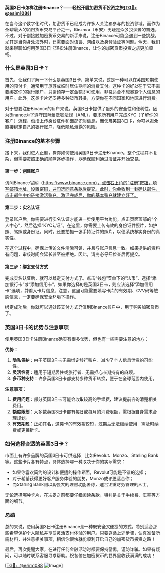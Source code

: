 **英国3日卡怎样注册Binance？——轻松开启加密货币投资之旅[[TG💪+ @esim1088](https://t.me/s/esim1088)]**

在当今这个数字化时代，加密货币已经成为许多人关注和参与的投资领域。而作为全球最大的加密货币交易平台之一，Binance（币安）无疑是众多投资者的首选。不过，对于刚接触加密货币交易的新手来说，注册Binance可能会遇到一些挑战，尤其是当你身处海外时，还需要面对语言、网络以及身份验证等问题。今天，我们就来聊聊如何用英国3日卡轻松注册Binance，让你的加密货币投资之旅更加顺畅。

### 什么是英国3日卡？

首先，让我们了解一下什么是英国3日卡。简单来说，这是一种可以在英国短期使用的预付卡，通常用于旅游或临时居住期间的消费支付。这种卡的好处在于它不需要绑定你的银行账户，只需预存一定金额即可使用，非常适合不想暴露个人信息的用户。此外，这类卡片还支持多种货币转换，方便你在不同国家和地区进行消费。

对于想要注册Binance的用户来说，英国3日卡提供了额外的安全性和便利性。因为Binance为了遵守国际反洗钱法规（AML），要求所有用户完成KYC（了解你的客户）流程，包括上传身份证件和面部识别信息。而使用英国3日卡，你可以避免直接绑定自己的银行账户，降低隐私泄露的风险。

### 注册Binance的基本步骤

接下来，我们进入正题，教你如何使用英国3日卡注册Binance。整个过程并不复杂，但需要按照正确的顺序逐步操作，以确保顺利通过验证并开始交易。

#### 第一步：创建账户

访问Binance官网（https://www.binance.com），点击右上角的“注册”按钮，填写邮箱地址、设置密码，并勾选同意条款后提交。此时，你会收到一封确认邮件，点击邮件中的链接激活账户。激活完成后，你的基本账户就建立好了。

#### 第二步：实名认证

登录账户后，你需要进行实名认证才能进一步使用平台功能。点击页面顶部的“个人中心”，然后选择“KYC认证”。在这里，你需要上传有效的身份证件照片，如护照、驾照或身份证。同时，还要拍摄一张手持证件的照片，以便系统核实身份的真实性。

在这个过程中，确保上传的文件清晰可读，并且与账户信息一致。如果提供的资料有问题，审核时间会延长甚至被拒绝。因此，请务必仔细检查后再提交。

#### 第三步：绑定支付方式

完成实名认证后，就可以绑定支付方式了。点击“钱包”菜单下的“法币”，选择“添加银行卡”或“添加信用卡”。如果你选择的是英国3日卡，则应该选择“添加信用卡”选项，并输入卡片信息。注意，这里可能需要填写卡片的有效期、CVV码等敏感信息，一定要确保安全环境下操作。

绑定成功后，你就可以通过该支付方式充值到Binance账户中，用于购买加密货币了。

### 英国3日卡的优势与注意事项

使用英国3日卡注册Binance确实有很多优势，但也有一些需要注意的地方：

**优势：**

1. **隐私保护**：由于英国3日卡无需绑定银行账户，减少了个人信息泄露的可能性。
2. **灵活性高**：适用于短期居住或旅行者，无需担心长期持有的麻烦。
3. **多币种支持**：许多英国3日卡都支持多种货币转换，便于在全球范围内使用。

**注意事项：**

1. **费用问题**：部分英国3日卡可能会收取较高的手续费，建议提前咨询清楚相关费用。
2. **额度限制**：大多数英国3日卡都有每日或每月的消费限额，需根据自身需求合理规划。
3. **有效期短**：正如其名，这类卡的有效期较短，过期后无法继续使用，需及时续费或更换新卡。

### 如何选择合适的英国3日卡？

市面上有许多品牌的英国3日卡可供选择，比如Revolut、Monzo、Starling Bank等。这些卡片各有特点，具体选择哪一种取决于你的实际需求：

- 如果你喜欢简约的设计和便捷的操作界面，Revolut可能是不错的选择；
- 对于希望获得更好客户服务体验的朋友，Monzo或许更适合你；
- 而Starling Bank则以其强大的理财功能著称，适合注重财务管理的人士。

无论选择哪种卡片，在决定之前都要仔细阅读条款，特别是关于手续费、汇率等方面的细节。

### 总结

总的来说，使用英国3日卡注册Binance是一种既安全又便捷的方式，特别适合那些希望保护个人隐私并享受灵活支付体验的用户。只要遵循上述步骤，认真准备所需材料，并注意相关事项，相信你很快就能顺利开启自己的加密货币投资之路！

最后，再次提醒大家，在进行任何金融活动时都要保持警惕，谨防诈骗。如果有疑问，可以随时联系客服寻求帮助。祝各位在加密货币的世界里收获满满的成功！

[[TG💪+ @esim1088](https://t.me/s/esim1088) ![Image](https://i.postimg.cc/4NQfJmqS/Snipaste-2025-05-13-00-14-12.png)]